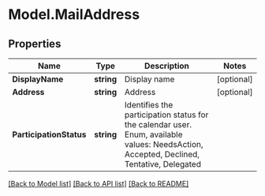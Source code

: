 # Model.MailAddress
## Properties
Name | Type | Description | Notes
------------ | ------------- | ------------- | -------------
**DisplayName** | **string** | Display name              | [optional] 
**Address** | **string** | Address              | [optional] 
**ParticipationStatus** | **string** | Identifies the participation status for the calendar user. Enum, available values: NeedsAction, Accepted, Declined, Tentative, Delegated | 



[[Back to Model list]](README.md#documentation-for-models) [[Back to API list]](README.md#documentation-for-api-endpoints) [[Back to README]](README.md)


